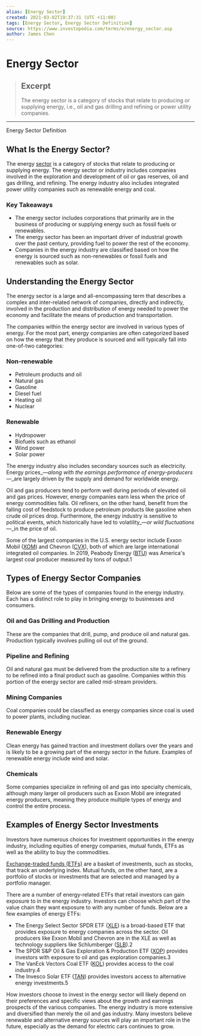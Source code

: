 ```yaml
---
alias: [Energy Sector]
created: 2021-03-02T19:37:31 (UTC +11:00)
tags: [Energy Sector, Energy Sector Definition]
source: https://www.investopedia.com/terms/e/energy_sector.asp
author: James Chen
---
```


# Energy Sector

> ## Excerpt
> The energy sector is a category of stocks that relate to producing or supplying energy, i.e., oil and gas drilling and refining or power utility companies.

---

Energy Sector Definition
## What Is the Energy Sector?

The energy [sector](https://www.investopedia.com/terms/s/sector.asp) is a category of stocks that relate to producing or supplying energy. The energy sector or industry includes companies involved in the exploration and development of oil or gas reserves, oil and gas drilling, and refining. The energy industry also includes integrated power utility companies such as renewable energy and coal.

### Key Takeaways

-   The energy sector includes corporations that primarily are in the business of producing or supplying energy such as fossil fuels or renewables.
-   The energy sector has been an important driver of industrial growth over the past century, providing fuel to power the rest of the economy.
-   Companies in the energy industry are classified based on how the energy is sourced such as non-renewables or fossil fuels and renewables such as solar.

## Understanding the Energy Sector

The energy sector is a large and all-encompassing term that describes a complex and inter-related network of companies, directly and indirectly, involved in the production and distribution of energy needed to power the economy and facilitate the means of production and transportation.

The companies within the energy sector are involved in various types of energy. For the most part, energy companies are often categorized based on how the energy that they produce is sourced and will typically fall into one-of-two categories:

### Non-renewable

-   Petroleum products and oil
-   Natural gas
-   Gasoline
-   Diesel fuel
-   Heating oil
-   Nuclear

### Renewable

-   Hydropower
-   Biofuels such as ethanol
-   Wind power
-   Solar power

The energy industry also includes secondary sources such as electricity. Energy prices_—_along with the earnings performance of energy-producers_—_are largely driven by the supply and demand for worldwide energy.

Oil and gas producers tend to perform well during periods of elevated oil and gas prices. However, energy companies earn less when the price of energy commodities falls. Oil refiners, on the other hand, benefit from the falling cost of feedstock to produce petroleum products like gasoline when crude oil prices drop. Furthermore, the energy industry is sensitive to political events, which historically have led to volatility_—_or wild fluctuations_—_in the price of oil.

Some of the largest companies in the U.S. energy sector include Exxon Mobil ([XOM](https://www.investopedia.com/markets/quote?tvwidgetsymbol=xom)) and Chevron ([CVX](https://www.investopedia.com/markets/quote?tvwidgetsymbol=cvx)), both of which are large international integrated oil companies. In 2019, Peabody Energy ([BTU](https://www.investopedia.com/markets/quote?tvwidgetsymbol=btu)) was America's largest coal producer measured by tons of output.1

## Types of Energy Sector Companies

Below are some of the types of companies found in the energy industry. Each has a distinct role to play in bringing energy to businesses and consumers.

### Oil and Gas Drilling and Production

These are the companies that drill, pump, and produce oil and natural gas. Production typically involves pulling oil out of the ground.

### Pipeline and Refining

Oil and natural gas must be delivered from the production site to a refinery to be refined into a final product such as gasoline. Companies within this portion of the energy sector are called mid-stream providers.

### Mining Companies

Coal companies could be classified as energy companies since coal is used to power plants, including nuclear.

### Renewable Energy

Clean energy has gained traction and investment dollars over the years and is likely to be a growing part of the energy sector in the future. Examples of renewable energy include wind and solar.

### Chemicals

Some companies specialize in refining oil and gas into specialty chemicals, although many larger oil producers such as Exxon Mobil are integrated energy producers, meaning they produce multiple types of energy and control the entire process.

## Examples of Energy Sector Investments

Investors have numerous choices for investment opportunities in the energy industry, including equities of energy companies, mutual funds, ETFs as well as the ability to buy the commodities.

[Exchange-traded funds (ETFs)](https://www.investopedia.com/terms/e/etf.asp) are a basket of investments, such as stocks, that track an underlying index. Mutual funds, on the other hand, are a portfolio of stocks or investments that are selected and managed by a portfolio manager.

There are a number of energy-related ETFs that retail investors can gain exposure to in the energy industry. Investors can choose which part of the value chain they want exposure to with any number of funds. Below are a few examples of energy ETFs:

-   The Energy Select Sector SPDR ETF ([XLE](https://www.investopedia.com/markets/quote?tvwidgetsymbol=xle)) is a broad-based ETF that provides exposure to energy companies across the sector. Oil producers like Exxon Mobil and Chevron are in the XLE as well as technology suppliers like Schlumberger ([SLB](https://www.investopedia.com/markets/quote?tvwidgetsymbol=slb)).2
-   The SPDR S&P Oil & Gas Exploration & Production ETF ([XOP](https://www.investopedia.com/markets/quote?tvwidgetsymbol=XOP)) provides investors with exposure to oil and gas exploration companies.3
-   The VanEck Vectors Coal ETF ([KOL](https://www.investopedia.com/markets/quote?tvwidgetsymbol=KOL)) provides access to the coal industry.4
-   The Invesco Solar ETF ([TAN](https://www.investopedia.com/markets/quote?tvwidgetsymbol=TAN)) provides investors access to alternative energy investments.5

How investors choose to invest in the energy sector will likely depend on their preferences and specific views about the growth and earnings prospects of the various companies. The energy industry is more extensive and diversified than merely the oil and gas industry. Many investors believe renewable and alternative energy sources will play an important role in the future, especially as the demand for electric cars continues to grow.

